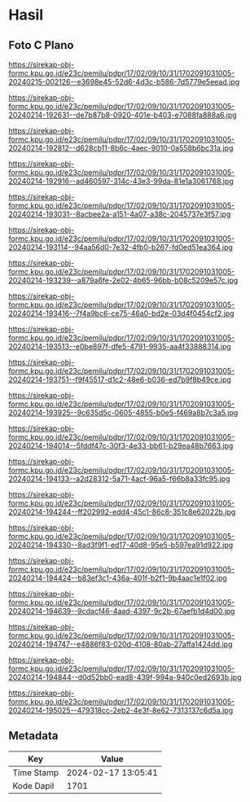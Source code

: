 # Hasil

## Foto C Plano

https://sirekap-obj-formc.kpu.go.id/e23c/pemilu/pdpr/17/02/09/10/31/1702091031005-20240215-002126--e3698e45-52d6-4d3c-b586-7d5779e5eead.jpg

https://sirekap-obj-formc.kpu.go.id/e23c/pemilu/pdpr/17/02/09/10/31/1702091031005-20240214-192631--de7b87b8-0920-401e-b403-e7088fa888a6.jpg

https://sirekap-obj-formc.kpu.go.id/e23c/pemilu/pdpr/17/02/09/10/31/1702091031005-20240214-192812--d628cb11-8b6c-4aec-9010-0a558b6bc31a.jpg

https://sirekap-obj-formc.kpu.go.id/e23c/pemilu/pdpr/17/02/09/10/31/1702091031005-20240214-192916--ad460597-314c-43e3-99da-81e1a3061768.jpg

https://sirekap-obj-formc.kpu.go.id/e23c/pemilu/pdpr/17/02/09/10/31/1702091031005-20240214-193031--8acbee2a-a151-4a07-a38c-2045737e3f57.jpg

https://sirekap-obj-formc.kpu.go.id/e23c/pemilu/pdpr/17/02/09/10/31/1702091031005-20240214-193114--94aa56d0-7e32-4fb0-b267-fd0ed51ea364.jpg

https://sirekap-obj-formc.kpu.go.id/e23c/pemilu/pdpr/17/02/09/10/31/1702091031005-20240214-193239--a879a6fe-2e02-4b65-96bb-b08c5209e57c.jpg

https://sirekap-obj-formc.kpu.go.id/e23c/pemilu/pdpr/17/02/09/10/31/1702091031005-20240214-193416--7f4a9bc6-ce75-46a0-bd2e-03d4f0454cf2.jpg

https://sirekap-obj-formc.kpu.go.id/e23c/pemilu/pdpr/17/02/09/10/31/1702091031005-20240214-193513--e0be897f-dfe5-4791-9935-aa4f33888314.jpg

https://sirekap-obj-formc.kpu.go.id/e23c/pemilu/pdpr/17/02/09/10/31/1702091031005-20240214-193751--f9f45517-d1c2-48e6-b036-ed7b9f8b49ce.jpg

https://sirekap-obj-formc.kpu.go.id/e23c/pemilu/pdpr/17/02/09/10/31/1702091031005-20240214-193925--9c635d5c-0605-4855-b0e5-f469a8b7c3a5.jpg

https://sirekap-obj-formc.kpu.go.id/e23c/pemilu/pdpr/17/02/09/10/31/1702091031005-20240214-194014--5fddf47c-30f3-4e33-bb61-b29ea48b7663.jpg

https://sirekap-obj-formc.kpu.go.id/e23c/pemilu/pdpr/17/02/09/10/31/1702091031005-20240214-194133--a2d28312-5a71-4acf-96a5-f66b8a33fc95.jpg

https://sirekap-obj-formc.kpu.go.id/e23c/pemilu/pdpr/17/02/09/10/31/1702091031005-20240214-194244--ff202992-edd4-45c1-86c8-351c8e62022b.jpg

https://sirekap-obj-formc.kpu.go.id/e23c/pemilu/pdpr/17/02/09/10/31/1702091031005-20240214-194330--8ad3f9f1-ed17-40d8-95e5-b597ea91d922.jpg

https://sirekap-obj-formc.kpu.go.id/e23c/pemilu/pdpr/17/02/09/10/31/1702091031005-20240214-194424--b83ef3c1-436a-401f-b2f1-9b4aac1e1f02.jpg

https://sirekap-obj-formc.kpu.go.id/e23c/pemilu/pdpr/17/02/09/10/31/1702091031005-20240214-194639--9cdacf46-4aad-4397-9c2b-67aefb1d4d00.jpg

https://sirekap-obj-formc.kpu.go.id/e23c/pemilu/pdpr/17/02/09/10/31/1702091031005-20240214-194747--e4886f83-020d-4108-80ab-27affa1424dd.jpg

https://sirekap-obj-formc.kpu.go.id/e23c/pemilu/pdpr/17/02/09/10/31/1702091031005-20240214-194844--d0d52bb0-ead8-439f-994a-940c0ed2693b.jpg

https://sirekap-obj-formc.kpu.go.id/e23c/pemilu/pdpr/17/02/09/10/31/1702091031005-20240214-195025--479318cc-2eb2-4e3f-8e62-7313137c6d5a.jpg


## Metadata

| Key        | Value               |
| ---------- | ------------------- |
| Time Stamp | 2024-02-17 13:05:41 |
| Kode Dapil | 1701                |



